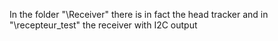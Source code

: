 In the folder "\Receiver" there is in fact the head tracker and in "\recepteur_test" the receiver with I2C output
